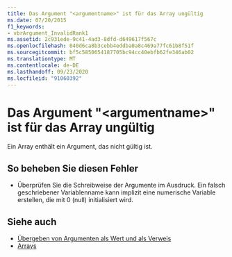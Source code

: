 ```yaml
---
title: Das Argument "<argumentname>" ist für das Array ungültig
ms.date: 07/20/2015
f1_keywords:
- vbrArgument_InvalidRank1
ms.assetid: 2c931ede-9c41-4ad3-8dfd-d649617f567c
ms.openlocfilehash: 040d6ca8b3cebb4eddba0a8c469a77fc61b8f51f
ms.sourcegitcommit: bf5c5850654187705bc94cc40ebfb62fe346ab02
ms.translationtype: MT
ms.contentlocale: de-DE
ms.lasthandoff: 09/23/2020
ms.locfileid: "91060392"
---
```

# <a name="argument-argumentname-is-not-valid-for-the-array"></a>Das Argument "\<argumentname>" ist für das Array ungültig

Ein Array enthält ein Argument, das nicht gültig ist.  
  
## <a name="to-correct-this-error"></a>So beheben Sie diesen Fehler  
  
- Überprüfen Sie die Schreibweise der Argumente im Ausdruck. Ein falsch geschriebener Variablenname kann implizit eine numerische Variable erstellen, die mit 0 (null) initialisiert wird.  
  
## <a name="see-also"></a>Siehe auch

- [Übergeben von Argumenten als Wert und als Verweis](../programming-guide/language-features/procedures/passing-arguments-by-value-and-by-reference.md)
- [Arrays](../programming-guide/language-features/arrays/index.md)
